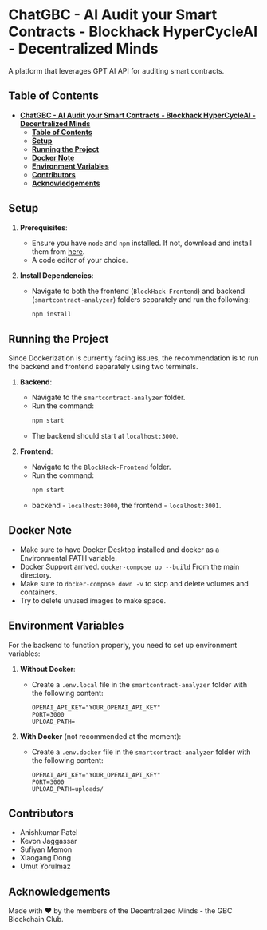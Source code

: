 # **ChatGBC - AI Audit your Smart Contracts - Blockhack HyperCycleAI - Decentralized Minds**

A platform that leverages GPT AI API for auditing smart contracts.

## **Table of Contents**

- [**ChatGBC - AI Audit your Smart Contracts - Blockhack HyperCycleAI - Decentralized Minds**](#chatgbc---ai-audit-your-smart-contracts---blockhack-hypercycleai---decentralized-minds)
  - [**Table of Contents**](#table-of-contents)
  - [**Setup**](#setup)
  - [**Running the Project**](#running-the-project)
  - [**Docker Note**](#docker-note)
  - [**Environment Variables**](#environment-variables)
  - [**Contributors**](#contributors)
  - [**Acknowledgements**](#acknowledgements)

## **Setup**

1. **Prerequisites**:

   - Ensure you have `node` and `npm` installed. If not, download and install them from [here](https://nodejs.org/).
   - A code editor of your choice.

2. **Install Dependencies**:
   - Navigate to both the frontend (`BlockHack-Frontend`) and backend (`smartcontract-analyzer`) folders separately and run the following:
     ```bash
     npm install
     ```

## **Running the Project**

Since Dockerization is currently facing issues, the recommendation is to run the backend and frontend separately using two terminals.

1. **Backend**:

   - Navigate to the `smartcontract-analyzer` folder.
   - Run the command:
     ```bash
     npm start
     ```
   - The backend should start at `localhost:3000`.

2. **Frontend**:
   - Navigate to the `BlockHack-Frontend` folder.
   - Run the command:
     ```bash
     npm start
     ```
   - backend - `localhost:3000`, the frontend - `localhost:3001`.

## **Docker Note**

  - Make sure to have Docker Desktop installed and docker as a Environmental PATH variable.
  - Docker Support arrived. `docker-compose up --build` From the main directory.
  - Make sure to `docker-compose down -v` to stop and delete volumes and containers.
  - Try to delete unused images to make space.

## **Environment Variables**

For the backend to function properly, you need to set up environment variables:

1. **Without Docker**:

   - Create a `.env.local` file in the `smartcontract-analyzer` folder with the following content:
     ```env
     OPENAI_API_KEY="YOUR_OPENAI_API_KEY"
     PORT=3000
     UPLOAD_PATH=
     ```

2. **With Docker** (not recommended at the moment):
   - Create a `.env.docker` file in the `smartcontract-analyzer` folder with the following content:
     ```env
     OPENAI_API_KEY="YOUR_OPENAI_API_KEY"
     PORT=3000
     UPLOAD_PATH=uploads/
     ```

## **Contributors**

- Anishkumar Patel
- Kevon Jaggassar
- Sufiyan Memon
- Xiaogang Dong
- Umut Yorulmaz

## **Acknowledgements**

Made with ❤️ by the members of the Decentralized Minds - the GBC Blockchain Club.
